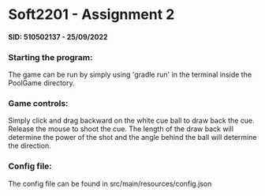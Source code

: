 # Soft2201 - Assignment 2


#### SID: 510502137 - 25/09/2022

### Starting the program:

The game can be run by simply using 'gradle run' in the terminal inside the PoolGame directory.

### Game controls:

Simply click and drag backward on the white cue ball to draw back the cue. Release the mouse to shoot the cue.
The length of the draw back will determine the power of the shot and the angle behind the ball will determine the direction.

### Config file:
The config file can be found in src/main/resources/config.json